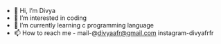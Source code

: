 - 👋 Hi, I’m Divya
- 👀 I’m interested in coding 
- 🌱 I’m currently learning c programming language
- 📫 How to reach me - mail-@divyaafr@gmail.com instagram-divyafrfr 
